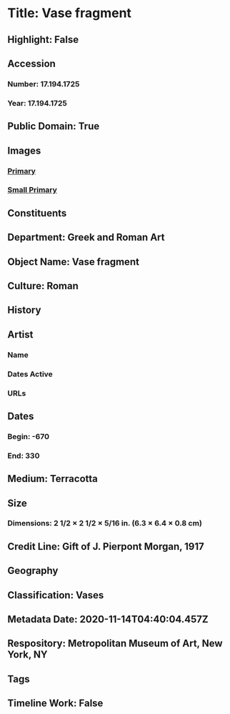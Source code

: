 # Title: Vase fragment
## Highlight: False
## Accession
### Number: 17.194.1725
### Year: 17.194.1725
## Public Domain: True
## Images
### [Primary](https://images.metmuseum.org/CRDImages/gr/original/sf171941725.jpg)
### [Small Primary](https://images.metmuseum.org/CRDImages/gr/web-large/sf171941725.jpg)
## Constituents
## Department: Greek and Roman Art
## Object Name: Vase fragment
## Culture: Roman
## History
## Artist
### Name
### Dates Active
### URLs
## Dates
### Begin: -670
### End: 330
## Medium: Terracotta
## Size
### Dimensions: 2 1/2 × 2 1/2 × 5/16 in. (6.3 × 6.4 × 0.8 cm)
## Credit Line: Gift of J. Pierpont Morgan, 1917
## Geography
## Classification: Vases
## Metadata Date: 2020-11-14T04:40:04.457Z
## Respository: Metropolitan Museum of Art, New York, NY
## Tags
## Timeline Work: False